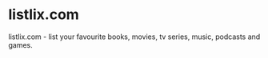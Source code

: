 # listlix.com
listlix.com - list your favourite books, movies, tv series, music, podcasts and games.
